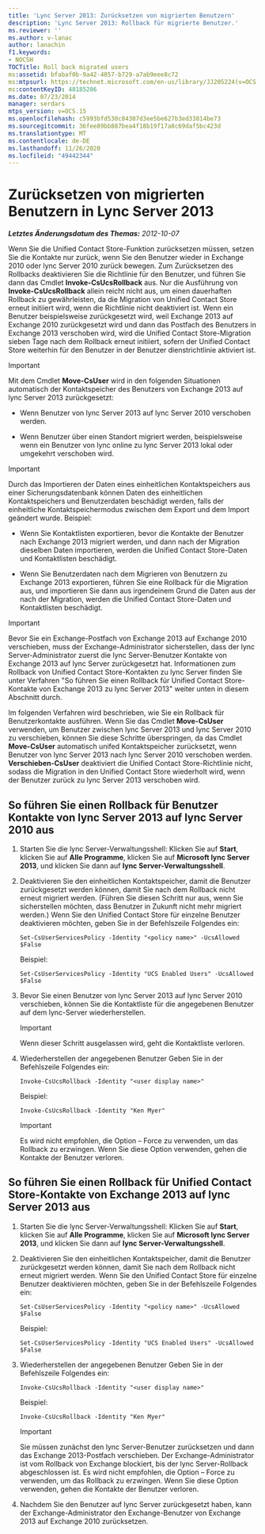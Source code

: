 ```yaml
---
title: 'Lync Server 2013: Zurücksetzen von migrierten Benutzern'
description: 'Lync Server 2013: Rollback für migrierte Benutzer.'
ms.reviewer: ''
ms.author: v-lanac
author: lanachin
f1.keywords:
- NOCSH
TOCTitle: Roll back migrated users
ms:assetid: bfabaf0b-9a42-4057-b729-a7ab9eee8c72
ms:mtpsurl: https://technet.microsoft.com/en-us/library/JJ205224(v=OCS.15)
ms:contentKeyID: 48185286
ms.date: 07/23/2014
manager: serdars
mtps_version: v=OCS.15
ms.openlocfilehash: c5993bfd530c84307d3ee5be627b3ed33814be73
ms.sourcegitcommit: 36fee89bb887bea4f18b19f17a8c69daf5bc423d
ms.translationtype: MT
ms.contentlocale: de-DE
ms.lasthandoff: 11/26/2020
ms.locfileid: "49442344"
---
```

# <a name="roll-back-migrated-users-in-lync-server-2013"></a>Zurücksetzen von migrierten Benutzern in Lync Server 2013

<div data-xmlns="http://www.w3.org/1999/xhtml">

<div class="topic" data-xmlns="http://www.w3.org/1999/xhtml" data-msxsl="urn:schemas-microsoft-com:xslt" data-cs="https://msdn.microsoft.com/">

<div data-asp="https://msdn2.microsoft.com/asp">



</div>

<div id="mainSection">

<div id="mainBody">

<span> </span>

_**Letztes Änderungsdatum des Themas:** 2012-10-07_

Wenn Sie die Unified Contact Store-Funktion zurücksetzen müssen, setzen Sie die Kontakte nur zurück, wenn Sie den Benutzer wieder in Exchange 2010 oder lync Server 2010 zurück bewegen. Zum Zurücksetzen des Rollbacks deaktivieren Sie die Richtlinie für den Benutzer, und führen Sie dann das Cmdlet **Invoke-CsUcsRollback** aus. Nur die Ausführung von **Invoke-CsUcsRollback** allein reicht nicht aus, um einen dauerhaften Rollback zu gewährleisten, da die Migration von Unified Contact Store erneut initiiert wird, wenn die Richtlinie nicht deaktiviert ist. Wenn ein Benutzer beispielsweise zurückgesetzt wird, weil Exchange 2013 auf Exchange 2010 zurückgesetzt wird und dann das Postfach des Benutzers in Exchange 2013 verschoben wird, wird die Unified Contact Store-Migration sieben Tage nach dem Rollback erneut initiiert, sofern der Unified Contact Store weiterhin für den Benutzer in der Benutzer dienstrichtlinie aktiviert ist.

<div>


> [!IMPORTANT]  
> Mit dem Cmdlet <STRONG>Move-CsUser</STRONG> wird in den folgenden Situationen automatisch der Kontaktspeicher des Benutzers von Exchange 2013 auf lync Server 2013 zurückgesetzt: 
> <UL>
> <LI>
> <P>Wenn Benutzer von lync Server 2013 auf lync Server 2010 verschoben werden.</P>
> <LI>
> <P>Wenn Benutzer über einen Standort migriert werden, beispielsweise wenn ein Benutzer von lync online zu lync Server 2013 lokal oder umgekehrt verschoben wird.</P></LI></UL>



</div>

<div>


> [!IMPORTANT]  
> Durch das Importieren der Daten eines einheitlichen Kontaktspeichers aus einer Sicherungsdatenbank können Daten des einheitlichen Kontaktspeichers und Benutzerdaten beschädigt werden, falls der einheitliche Kontaktspeichermodus zwischen dem Export und dem Import geändert wurde. Beispiel: 
> <UL>
> <LI>
> <P>Wenn Sie Kontaktlisten exportieren, bevor die Kontakte der Benutzer nach Exchange 2013 migriert werden, und dann nach der Migration dieselben Daten importieren, werden die Unified Contact Store-Daten und Kontaktlisten beschädigt.</P>
> <LI>
> <P>Wenn Sie Benutzerdaten nach dem Migrieren von Benutzern zu Exchange 2013 exportieren, führen Sie eine Rollback für die Migration aus, und importieren Sie dann aus irgendeinem Grund die Daten aus der nach der Migration, werden die Unified Contact Store-Daten und Kontaktlisten beschädigt.</P></LI></UL>



</div>

<div>


> [!IMPORTANT]  
> Bevor Sie ein Exchange-Postfach von Exchange 2013 auf Exchange 2010 verschieben, muss der Exchange-Administrator sicherstellen, dass der lync Server-Administrator zuerst die lync Server-Benutzer Kontakte von Exchange 2013 auf lync Server zurückgesetzt hat. Informationen zum Rollback von Unified Contact Store-Kontakten zu lync Server finden Sie unter Verfahren "So führen Sie einen Rollback für Unified Contact Store-Kontakte von Exchange 2013 zu lync Server 2013" weiter unten in diesem Abschnitt durch.



</div>

Im folgenden Verfahren wird beschrieben, wie Sie ein Rollback für Benutzerkontakte ausführen. Wenn Sie das Cmdlet **Move-CsUser** verwenden, um Benutzer zwischen lync Server 2013 und lync Server 2010 zu verschieben, können Sie diese Schritte überspringen, da das Cmdlet **Move-CsUser** automatisch unifed Kontaktspeicher zurücksetzt, wenn Benutzer von lync Server 2013 nach lync Server 2010 verschoben werden. **Verschieben-CsUser** deaktiviert die Unified Contact Store-Richtlinie nicht, sodass die Migration in den Unified Contact Store wiederholt wird, wenn der Benutzer zurück zu lync Server 2013 verschoben wird.

<div>

## <a name="to-roll-back-user-contacts-from-lync-server-2013-to-lync-server-2010"></a>So führen Sie einen Rollback für Benutzer Kontakte von lync Server 2013 auf lync Server 2010 aus

1.  Starten Sie die lync Server-Verwaltungsshell: Klicken Sie auf **Start**, klicken Sie auf **Alle Programme**, klicken Sie auf **Microsoft lync Server 2013**, und klicken Sie dann auf **lync Server-Verwaltungsshell**.

2.  Deaktivieren Sie den einheitlichen Kontaktspeicher, damit die Benutzer zurückgesetzt werden können, damit Sie nach dem Rollback nicht erneut migriert werden. (Führen Sie diesen Schritt nur aus, wenn Sie sicherstellen möchten, dass Benutzer in Zukunft nicht mehr migriert werden.) Wenn Sie den Unified Contact Store für einzelne Benutzer deaktivieren möchten, geben Sie in der Befehlszeile Folgendes ein:
    
        Set-CsUserServicesPolicy -Identity "<policy name>" -UcsAllowed $False
    
    Beispiel:
    
        Set-CsUserServicesPolicy -Identity "UCS Enabled Users" -UcsAllowed $False

3.  Bevor Sie einen Benutzer von lync Server 2013 auf lync Server 2010 verschieben, können Sie die Kontaktliste für die angegebenen Benutzer auf dem lync-Server wiederherstellen.
    
    <div>
    

    > [!IMPORTANT]  
    > Wenn dieser Schritt ausgelassen wird, geht die Kontaktliste verloren.

    
    </div>

4.  Wiederherstellen der angegebenen Benutzer Geben Sie in der Befehlszeile Folgendes ein:
    
        Invoke-CsUcsRollback -Identity "<user display name>"
    
    Beispiel:
    
        Invoke-CsUcsRollback -Identity "Ken Myer"
    
    <div>
    

    > [!IMPORTANT]  
    > Es wird nicht empfohlen, die Option – Force zu verwenden, um das Rollback zu erzwingen. Wenn Sie diese Option verwenden, gehen die Kontakte der Benutzer verloren.

    
    </div>

</div>

<div>

## <a name="to-roll-back-unified-contact-store-contacts-from-exchange-2013-to-lync-server-2013"></a>So führen Sie einen Rollback für Unified Contact Store-Kontakte von Exchange 2013 auf lync Server 2013 aus

1.  Starten Sie die lync Server-Verwaltungsshell: Klicken Sie auf **Start**, klicken Sie auf **Alle Programme**, klicken Sie auf **Microsoft lync Server 2013**, und klicken Sie dann auf **lync Server-Verwaltungsshell**.

2.  Deaktivieren Sie den einheitlichen Kontaktspeicher, damit die Benutzer zurückgesetzt werden können, damit Sie nach dem Rollback nicht erneut migriert werden. Wenn Sie den Unified Contact Store für einzelne Benutzer deaktivieren möchten, geben Sie in der Befehlszeile Folgendes ein:
    
        Set-CsUserServicesPolicy -Identity "<policy name>" -UcsAllowed $False
    
    Beispiel:
    
        Set-CsUserServicesPolicy -Identity "UCS Enabled Users" -UcsAllowed $False

3.  Wiederherstellen der angegebenen Benutzer Geben Sie in der Befehlszeile Folgendes ein:
    
        Invoke-CsUcsRollback -Identity "<user display name>"
    
    Beispiel:
    
        Invoke-CsUcsRollback -Identity "Ken Myer"
    
    <div>
    

    > [!IMPORTANT]  
    > Sie müssen zunächst den lync Server-Benutzer zurücksetzen und dann das Exchange 2013-Postfach verschieben. Der Exchange-Administrator ist vom Rollback von Exchange blockiert, bis der lync Server-Rollback abgeschlossen ist. Es wird nicht empfohlen, die Option – Force zu verwenden, um das Rollback zu erzwingen. Wenn Sie diese Option verwenden, gehen die Kontakte der Benutzer verloren.

    
    </div>

4.  Nachdem Sie den Benutzer auf lync Server zurückgesetzt haben, kann der Exchange-Administrator den Exchange-Benutzer von Exchange 2013 auf Exchange 2010 zurücksetzen.

</div>

</div>

<span> </span>

</div>

</div>

</div>

